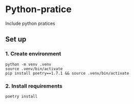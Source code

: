 # Python-pratice
Include python pratices




## Set up

### 1. Create environment
```shell
python -m venv .venv
source .venv/bin/activate
pip install poetry==1.7.1 && source .venv/bin/activate
```


### 2. Install requirements
```shell
poetry install
```

